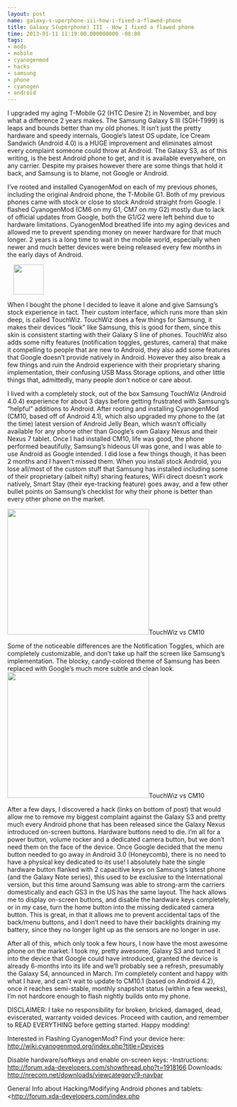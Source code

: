 ```yaml
---
layout: post
name: galaxy-s-uperphone-iii-how-i-fixed-a-flawed-phone
title: Galaxy S(uperphone) III - How I fixed a flawed phone
time: 2013-01-11 11:19:00.000000000 -08:00
tags:
- mods
- mobile
- cyanogenmod
- hacks
- samsung
- phone
- cyanogen
- android
---
```

I upgraded my aging T-Mobile G2 (HTC Desire Z) in November, and boy what a difference 2 years makes. The Samsung Galaxy S III (SGH-T999) is leaps and bounds better than my old phones. It isn’t just the pretty hardware and speedy internals, Google’s latest OS update, Ice Cream Sandwich (Android 4.0) is a HUGE improvement and eliminates almost every complaint someone could throw at Android. The Galaxy S3, as of this writing, is the best Android phone to get, and it is available everywhere, on any carrier. Despite my praises however there are some things that hold it back, and Samsung is to blame, not Google or Android.

I’ve rooted and installed CyanogenMod on each of my previous phones, including the original Android phone, the T-Mobile G1. Both of my previous phones came with stock or close to stock Android straight from Google. I flashed CyanogenMod (CM6 on my G1, CM7 on my G2) mostly due to lack of official updates from Google, both the G1/G2 were left behind due to hardware limitations. CyanogenMod breathed life into my aging devices and allowed me to prevent spending money on newer hardware for that much longer. 2 years is a long time to wait in the mobile world, especially when newer and much better devices were being released every few months in the early days of Android.  

<a href="http://www.cyanogenmod.org/wp-content/themes/cyanogenmod/images/logo-cid.png" imageanchor="1" style="margin-left: 1em; margin-right: 1em;"><img border="0" height="68" src="https://dl.dropboxusercontent.com/u/1931029/logo-cid.png"></a>

When I bought the phone I decided to leave it alone and give Samsung’s stock experience in tact. Their custom interface, which runs more than skin deep, is called TouchWiz. TouchWiz does a few things for Samsung, it makes their devices “look” like Samsung, this is good for them, since this skin is consistent starting with their Galaxy S line of phones. TouchWiz also adds some nifty features (notification toggles, gestures, camera) that make it compelling to people that are new to Android, they also add some features that Google doesn’t provide natively in Android. However they also break a few things and ruin the Android experience with their proprietary sharing implementation, their confusing USB Mass Storage options, and other little things that, admittedly, many people don’t notice or care about.

I lived with a completely stock, out of the box Samsung TouchWiz (Android 4.0.4) experience for about 3 days before getting frustrated with Samsung’s “helpful” additions to Android. After rooting and installing CyanogenMod (CM10, based off of Android 4.1), which also upgraded my phone to the (at the time) latest version of Android Jelly Bean, which wasn’t officially available for any phone other than Google’s own Galaxy Nexus and their Nexus 7 tablet. Once I had installed CM10, life was good, the phone performed beautifully, Samsung’s hideous UI was gone, and I was able to use Android as Google intended. I did lose a few things though, it has been 2 months and I haven’t missed them. When you install stock Android, you lose all/most of the custom stuff that Samsung has installed including some of their proprietary (albeit nifty) sharing features, WiFi direct doesn’t work natively, Smart Stay (their eye-tracking feature) goes away, and a few other bullet points on Samsung’s checklist for why their phone is better than every other phone on the market.

<a href="http://1.bp.blogspot.com/-5nvGV5ZxYIk/UPBiopR1I_I/AAAAAAAARfA/RjWFisT3cV4/s1600/gs3_touchwiz_vs_cm_notification_drawer.png" imageanchor="1" style="margin-left: auto; margin-right: auto;"><img border="0" height="284" src="http://1.bp.blogspot.com/-5nvGV5ZxYIk/UPBiopR1I_I/AAAAAAAARfA/RjWFisT3cV4/s320/gs3_touchwiz_vs_cm_notification_drawer.png" width="320" /></a>TouchWiz vs CM10

Some of the noticeable differences are the Notification Toggles, which are completely customizable, and don’t take up half the screen like Samsung’s implementation. The blocky, candy-colored theme of Samsung has been replaced with Google’s much more subtle and clean look.
<a href="http://3.bp.blogspot.com/-ywa25rYj_Ro/UPBiqg5NniI/AAAAAAAARfI/9GgnMFYzKjs/s1600/gs3_touchwiz_vs_cm_phone_dialpad.png" imageanchor="1"><img border="0" height="284" src="http://3.bp.blogspot.com/-ywa25rYj_Ro/UPBiqg5NniI/AAAAAAAARfI/9GgnMFYzKjs/s320/gs3_touchwiz_vs_cm_phone_dialpad.png" width="320" /></a><span style="text-align:center">TouchWiz vs CM10</span>

After a few days, I discovered a hack (links on bottom of post) that would allow me to remove my biggest complaint against the Galaxy S3 and pretty much every Android phone that has been released since the Galaxy Nexus introduced on-screen buttons. Hardware buttons need to die. I’m all for a power button, volume rocker and a dedicated camera button, but we don’t need them on the face of the device. Once Google decided that the menu button needed to go away in Android 3.0 (Honeycomb), there is no need to have a physical key dedicated to its use! I absolutely hate the single hardware button flanked with 2 capacitive keys on Samsung’s latest phone (and the Galaxy Note series), this used to be exclusive to the International version, but this time around Samsung was able to strong-arm the carriers domestically and each GS3 in the US has the same layout. The hack allows me to display on-screen buttons, and disable the hardware keys completely, or in my case, turn the home button into the missing dedicated camera button. This is great, in that it allows me to prevent accidental taps of the back/menu buttons, and I don’t need to have their backlights draining my battery, since they no longer light up as the sensors are no longer in use.

After all of this, which only took a few hours, I now have the most awesome phone on the market. I took my, pretty awesome, Galaxy S3 and turned it into the device that Google could have introduced, granted the device is already 6-months into its life and we’ll probably see a refresh, presumably the Galaxy S4, announced in March. I’m completely content and happy with what I have, and can’t wait to update to CM10.1 (based on Android 4.2), once it reaches semi-stable, monthly snapshot status (within a few weeks), I’m not hardcore enough to flash nightly builds onto my phone.

DISCLAIMER: I take no responsibility for broken, bricked, damaged, dead, eviscerated, warranty voided devices. Proceed with caution, and remember to READ EVERYTHING before getting started. Happy modding!

Interested in Flashing CyanogenMod? Find your device here: <http://wiki.cyanogenmod.org/index.php?title=Devices>

Disable hardware/softkeys and enable on-screen keys: 
-Instructions: <http://forum.xda-developers.com/showthread.php?t=1918166>
Downloads: <http://nrecom.net/downloads/viewcategory/9-navbar>

General Info about Hacking/Modifying Android phones and tablets: <http://forum.xda-developers.com/index.php</span>
